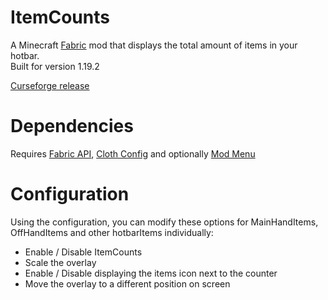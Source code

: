 # ItemCounts

A Minecraft [Fabric](https://fabricmc.net/) mod that displays the total amount of items in your hotbar.  
Built for version 1.19.2

[Curseforge release](https://www.curseforge.com/minecraft/mc-mods/item-counts-fabric)

# Dependencies

Requires [Fabric API](https://www.curseforge.com/minecraft/mc-mods/fabric-api), [Cloth Config](https://www.curseforge.com/minecraft/mc-mods/cloth-config) and optionally [Mod Menu](https://www.curseforge.com/minecraft/mc-mods/modmenu)

# Configuration
Using the configuration, you can modify these options for MainHandItems, OffHandItems and other hotbarItems individually:
* Enable / Disable ItemCounts
* Scale the overlay
* Enable / Disable displaying the items icon next to the counter
* Move the overlay to a different position on screen
